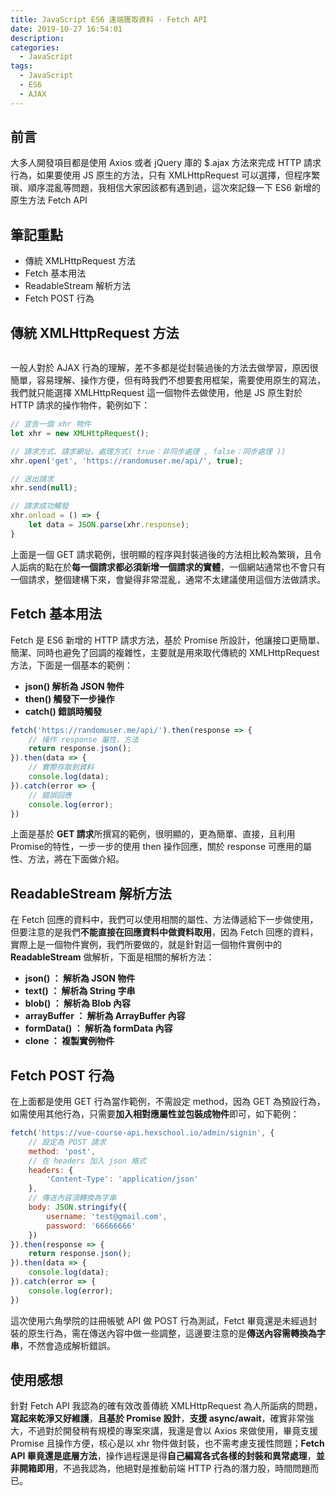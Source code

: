 ```yaml
---
title: JavaScript ES6 遠端獲取資料 - Fetch API
date: 2019-10-27 16:54:01
description:
categories:
  - JavaScript
tags:
  - JavaScript
  - ES6
  - AJAX
---
```


## 前言
大多人開發項目都是使用 Axios 或者 jQuery 庫的 $.ajax 方法來完成 HTTP 請求行為，如果要使用 JS 原生的方法，只有 XMLHttpRequest 可以選擇，但程序繁瑣、順序混亂等問題，我相信大家因該都有遇到過，這次來記錄一下 ES6 新增的原生方法 Fetch API
<!-- more -->

## 筆記重點
+ 傳統 XMLHttpRequest 方法
+ Fetch 基本用法
+ ReadableStream 解析方法
+ Fetch POST 行為

## 傳統 XMLHttpRequest 方法
<img src="https://www.tutorialrepublic.com/lib/images/ajax-illustration.png" alt="">

一般人對於 AJAX 行為的理解，差不多都是從封裝過後的方法去做學習，原因很簡單，容易理解、操作方便，但有時我們不想要套用框架，需要使用原生的寫法，我們就只能選擇 XMLHttpRequest 這一個物件去做使用，他是 JS 原生對於 HTTP 請求的操作物件，範例如下：

``` js
// 宣告一個 xhr 物件
let xhr = new XMLHttpRequest();

// 請求方式、請求網址、處理方式( true：非同步處理 , false：同步處理 ))
xhr.open('get', 'https://randomuser.me/api/', true);

// 送出請求
xhr.send(null);

// 請求成功觸發
xhr.onload = () => {
    let data = JSON.parse(xhr.response);
}
```

上面是一個 GET 請求範例，很明顯的程序與封裝過後的方法相比較為繁瑣，且令人詬病的點在於**每一個請求都必須新增一個請求的實體**，一個網站通常也不會只有一個請求，整個建構下來，會變得非常混亂，通常不太建議使用這個方法做請求。

## Fetch 基本用法
Fetch 是 ES6 新增的 HTTP 請求方法，基於 Promise 所設計，他讓接口更簡單、簡潔、同時也避免了回調的複雜性，主要就是用來取代傳統的 XMLHttpRequest 方法，下面是一個基本的範例：
+ **json() 解析為 JSON 物件**
+ **then() 觸發下一步操作**
+ **catch() 錯誤時觸發**

``` js
fetch('https://randomuser.me/api/').then(response => {
    // 操作 response 屬性、方法
    return response.json();
}).then(data => {
    // 實際存取到資料
    console.log(data);
}).catch(error => {
    // 錯誤回應
    console.log(error);
})
```

上面是基於 **GET 請求**所撰寫的範例，很明顯的，更為簡單、直接，且利用 Promise的特性，一步一步的使用 then 操作回應，關於 response 可應用的屬性、方法，將在下面做介紹。

## ReadableStream 解析方法
在 Fetch 回應的資料中，我們可以使用相關的屬性、方法傳遞給下一步做使用，但要注意的是我們**不能直接在回應資料中做資料取用**，因為 Fetch 回應的資料，實際上是一個物件實例，我們所要做的，就是針對這一個物件實例中的 **ReadableStream** 做解析，下面是相關的解析方法：
+ **json() ： 解析為 JSON 物件**
+ **text() ： 解析為 String 字串**
+ **blob() ： 解析為 Blob 內容**
+ **arrayBuffer ： 解析為 ArrayBuffer 內容**
+ **formData() ： 解析為 formData 內容**
+ **clone ： 複製實例物件**

## Fetch POST 行為
在上面都是使用 GET 行為當作範例，不需設定 method，因為 GET 為預設行為，如需使用其他行為，只需要**加入相對應屬性並包裝成物件**即可，如下範例：

``` js
fetch('https://vue-course-api.hexschool.io/admin/signin', {
    // 設定為 POST 請求
    method: 'post',
    // 在 headers 加入 json 格式
    headers: {
        'Content-Type': 'application/json'
    },
    // 傳送內容須轉換為字串
    body: JSON.stringify({
        username: 'test@gmail.com',
        password: '66666666'
    })
}).then(response => {
    return response.json();
}).then(data => {
    console.log(data);
}).catch(error => {
    console.log(error);
})
```

這次使用六角學院的註冊帳號 API 做 POST 行為測試，Fetct 畢竟還是未經過封裝的原生行為，需在傳送內容中做一些調整，這邊要注意的是**傳送內容需轉換為字串**，不然會造成解析錯誤。

## 使用感想
針對 Fetch API 我認為的確有效改善傳統 XMLHttpRequest 為人所詬病的問題，**寫起來乾淨又好維護**，**且基於 Promise 設計**，**支援 async/await**，確實非常強大，不過對於開發稍有規模的專案來講，我還是會以 Axios 來做使用，畢竟支援 Promise 且操作方便，核心是以 xhr 物件做封裝，也不需考慮支援性問題；**Fetch API 畢竟還是底層方法**，操作過程還是得**自己編寫各式各樣的封裝和異常處理**，**並非開箱即用**，不過我認為，他絕對是推動前端 HTTP 行為的潛力股，時間問題而已。
